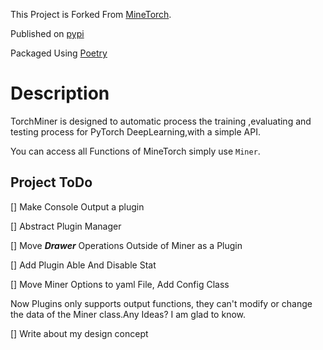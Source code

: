 This Project is Forked From [MineTorch](https://github.com/louis-she/minetorch).

Published on [pypi](https://pypi.org/project/torchminer/)

Packaged Using [Poetry](https://python-poetry.org/)

# Description
TorchMiner is designed to automatic process the training ,evaluating and testing process for PyTorch DeepLearning,with a simple API.

You can access all Functions of MineTorch simply use `Miner`.

## Project ToDo

 [] Make Console Output a plugin 
 
 [] Abstract Plugin Manager

 [] Move ***Drawer*** Operations Outside of Miner as a Plugin
 
 [] Add Plugin Able And Disable Stat
 
 [] Move Miner Options to yaml File, Add Config Class
 
 Now Plugins only supports output functions, they can't modify or change the data of the Miner class.Any Ideas? I am glad to know.
 
 [] Write about my design concept